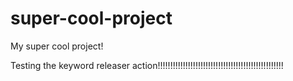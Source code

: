 # super-cool-project
My super cool project!

Testing the keyword releaser action!!!!!!!!!!!!!!!!!!!!!!!!!!!!!!!!!!!!!!!!!!!!!!!!!!


